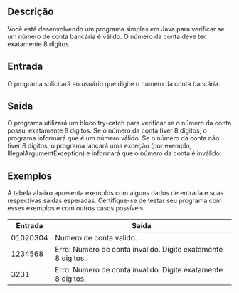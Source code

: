 ## Descrição
Você está desenvolvendo um programa simples em Java para verificar se um número de conta bancária é válido. O número da conta deve ter exatamente 8 dígitos.

## Entrada
O programa solicitará ao usuário que digite o número da conta bancária.

## Saída
O programa utilizará um bloco try-catch para verificar se o número da conta possui exatamente 8 dígitos.
Se o número da conta tiver 8 dígitos, o programa informará que é um número válido.
Se o número da conta não tiver 8 dígitos, o programa lançará uma exceção (por exemplo, IllegalArgumentException) e informará que o número da conta é inválido.

## Exemplos
A tabela abaixo apresenta exemplos com alguns dados de entrada e suas respectivas saídas esperadas. Certifique-se de testar seu programa com esses exemplos e com outros casos possíveis.

|Entrada |	Saída |
|--------|----------|
|01020304 |	Numero de conta valido.|
|1234568	| Erro: Numero de conta invalido. Digite exatamente 8 digitos.|
|3231 |	Erro: Numero de conta invalido. Digite exatamente 8 digitos.|